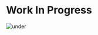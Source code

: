 # Work In Progress

![under](https://s.yimg.com/ny/api/res/1.2/1ey.l29AYppb0ARlVLnd5g--/YXBwaWQ9aGlnaGxhbmRlcjt3PTM2MDtoPTI0Mw--/https://media.zenfs.com/en-US/homerun/tech.mashable/265f233fa7d748a8fef4eccc514c5f6f "i need to fix this repo")
